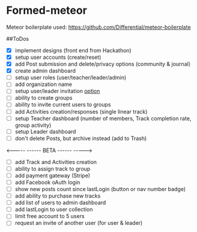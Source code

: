 # Formed-meteor

Meteor boilerplate used:
https://github.com/Differential/meteor-boilerplate

##ToDos
- [x] implement designs (front end from Hackathon)
- [x] setup user accounts (create/reset)
- [x] add Post submission and delete/privacy options (community & journal)
- [x] create admin dashboard
- [ ] setup user roles (user/teacher/leader/admin)
- [ ] add organization name
- [ ] setup user/leader invitation [option](http://stackoverflow.com/questions/20990550/how-to-make-sign-up-invitation-only)
- [ ] ability to create groups
- [ ] ability to invite current users to groups
- [ ] add Activities creation/responses (single linear track)
- [ ] setup Teacher dashboard (number of members, Track completion rate, group activity)
- [ ] setup Leader dashboard
- [ ] don't delete Posts, but archive instead (add to Trash)

<----- ------ BETA ------ ----->

- [ ] add Track and Activities creation
- [ ] ability to assign track to group
- [ ] add payment gateway (Stripe)
- [ ] add Facebook oAuth login
- [ ] show new posts count since lastLogin (button or nav number badge)
- [ ] add ability to purchase new tracks
- [ ] add list of users to admin dashboard
- [ ] add lastLogin to user collection
- [ ] limit free account to 5 users
- [ ] request an invite of another user (for user & leader)
